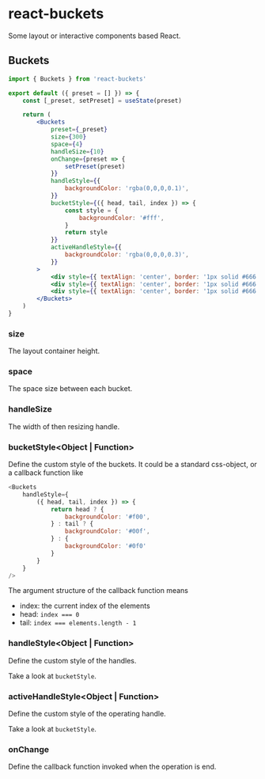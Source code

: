 # react-buckets

Some layout or interactive components based React.

## Buckets

```jsx
import { Buckets } from 'react-buckets'

export default ({ preset = [] }) => {
    const [_preset, setPreset] = useState(preset)

    return (
        <Buckets
            preset={_preset}
            size={300}
            space={4}
            handleSize={10}
            onChange={preset => {
                setPreset(preset)
            }}
            handleStyle={{
                backgroundColor: 'rgba(0,0,0,0.1)',
            }}
            bucketStyle={({ head, tail, index }) => {
                const style = {
                    backgroundColor: '#fff',
                }
                return style
            }}
            activeHandleStyle={{
                backgroundColor: 'rgba(0,0,0,0.3)',
            }}
        >
            <div style={{ textAlign: 'center', border: '1px solid #666', padding: '30px 0' }}>1</div>
            <div style={{ textAlign: 'center', border: '1px solid #666', padding: '40px 0' }}>2</div>
            <div style={{ textAlign: 'center', border: '1px solid #666', padding: '60px 0' }}>3</div>
        </Buckets>
    )
}

```

### size<number>

The layout container height.

### space<number>

The space size between each bucket.

### handleSize<number>

The width of then resizing handle.

### bucketStyle<Object | Function>

Define the custom style of the buckets. It could be a standard css-object, or a callback function like

```js
<Buckets
    handleStyle={
        ({ head, tail, index }) => {
            return head ? {
                backgroundColor: '#f00',
            } : tail ? {
                backgroundColor: '#00f',
            } : {
                backgroundColor: '#0f0'
            }
        }
    }
/>
```

The argument structure of the callback function means

- index: the current index of the elements
- head: `index === 0`
- tail: `index === elements.length - 1`

### handleStyle<Object | Function>

Define the custom style of the handles. 

Take a look at `bucketStyle`.

### activeHandleStyle<Object | Function>

Define the custom style of the operating handle. 

Take a look at `bucketStyle`.

### onChange<Function>

Define the callback function invoked when the operation is end.